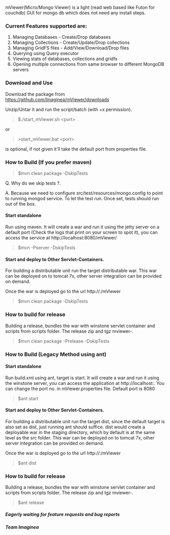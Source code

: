 mViewer(Micro/Mongo Viewer) is a light (read web based like Futon for couchdb) GUI for mongo db which does not need any install steps.

### Current Features supported are:

   1. Managing Databases - Create/Drop databases
   2. Managing Collections - Create/Update/Drop collections
   3. Managing GridFS files - Add/View/Download/Drop files
   4. Querying using Query executor
   5. Viewing stats of databases, collections and gridfs
   6. Opening multiple connections from same browser to different MongoDB servers 

### Download and Use

Download the package from https://github.com/Imaginea/mViewer/downloads

Unzip/Untar it and run the script/batch (with +x permission).

>
> $./start_mViewer.sh \<port\> 
>

or

> 
> \>start_mViewer.bat \<port\>
>

<port> is optional, if not given it'll take the default port from properties file.

### How to Build (If you prefer maven)

>
> $mvn clean package -DskipTests
>

   Q. Why do we skip tests ?. 
   
   A. Because we need to configure src/test/resources/mongo.config to point to running mongod service. To let the test run.
   Once set, tests should run out of the box.
   
#### Start standalone
Run using maven. It will create a war and run it using the jetty server on a default port (Check the logs that print on your screen to spot it), you can access the service at http://localhost:8080/mViewer/

>
> $mvn -Pserver -DskipTests
>


#### Start and deploy to Other Servlet-Containers.

For building a distributable unit run the target distributable war. This war can be deployed on to tomcat 7x, other server integration can be provided on demand.

Once the war is deployed go to the url http://<server-ip>:<http-port>/mViewer

>
> $mvn clean package -DskipTests
>

### How to build for release

Building a release, bundles the war with winstone servlet container and scripts from scripts folder. The release zip and tgz mviewer-<version>.<type>

>
> $mvn clean package -Prelease -DskipTests
>


### How to Build (Legacy Method using ant)


#### Start standalone
Run build.xml using ant, target is start. It will create a war and run it using the winstone server, you can access the application at http://localhost:<port-no>. You can change the port no. in mViewer.properties file. Default port is 8080

>
> $ant start
>


#### Start and deploy to Other Servlet-Containers.

For building a distributable unit run the target dist, since the default target is also set as dist, just running ant should suffice. dist would create a deployable war in the staging directory, which by default is at the same level as the src folder.
This war can be deployed on to tomcat 7x, other server integration can be provided on demand.

Once the war is deployed go to the url http://<server-ip>:<http-port>/mViewer

>
> $ant dist
>

### How to build for release

Building a release, bundles the war with winstone servlet container and scripts from scripts folder. The release zip and tgz mviewer-<version>.<type>

>
> $ant release
>


##### Eagerly waiting for feature requests and bug reports
##### Team Imaginea

